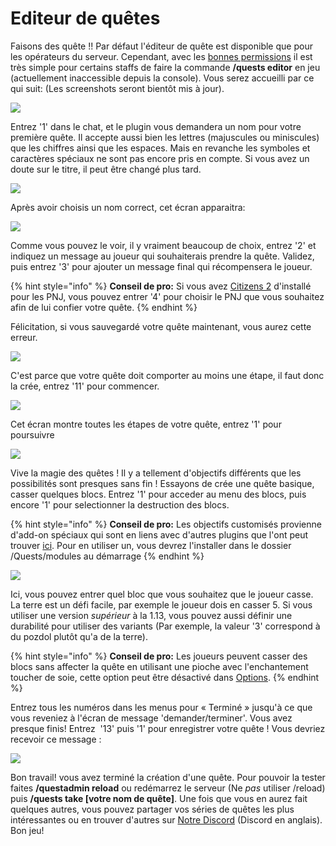 # Editeur de quêtes

Faisons des quête !! Par défaut l'éditeur de quête est disponible que pour les opérateurs du serveur. Cependant, avec les [bonnes permissions](https://github.com/PikaMug/Quests/wiki/1-%E2%80%90-Commands-&-Permissions) il est très simple pour certains staffs de faire la commande **/quests editor** en jeu \(actuellement inaccessible depuis la console). Vous serez accueilli par ce qui suit: (Les screenshots seront bientôt mis à jour).

![](https://camo.githubusercontent.com/fd0571c9f8dd71b0cdcd37522e00efd6841fb861d9c74cc0f0936b5688ba6f39/68747470733a2f2f692e696d6775722e636f6d2f35664c645170612e706e67)

Entrez '1' dans le chat, et le plugin vous demandera un nom pour votre première quête. Il accepte aussi bien les lettres (majuscules ou miniscules) que les chiffres ainsi que les espaces. Mais en revanche les symboles et caractères spéciaux ne sont pas encore pris en compte. Si vous avez un doute sur le titre, il peut être changé plus tard.

![](https://camo.githubusercontent.com/031f828b6cec9066e378cc41b7e3723090c4d9b448c6960c3642378827a364b0/68747470733a2f2f692e696d6775722e636f6d2f476b566554505a2e706e67)

Après avoir choisis un nom correct, cet écran apparaitra:

![](https://camo.githubusercontent.com/fda7a8693ba61b3a030bccc4911a806db2346282c26833a2d3d9195be39f2641/68747470733a2f2f692e696d6775722e636f6d2f4865473977394b2e706e67)

Comme vous pouvez le voir, il y vraiment beaucoup de choix, entrez '2' et indiquez un message au joueur qui souhaiterais prendre la quête. Validez, puis entrez '3' pour ajouter un message final qui récompensera le joueur.

{% hint style="info" %}
**Conseil de pro:** Si vous avez [Citizens 2](https://www.spigotmc.org/resources/citizens.13811/) d'installé pour les PNJ, vous pouvez entrer '4' pour choisir le PNJ que vous souhaitez afin de lui confier votre quête.
{% endhint %}

Félicitation, si vous sauvegardé votre quête maintenant, vous aurez cette erreur.

![](https://camo.githubusercontent.com/99bdcd82f5754ef236c0ac1dcfb23a28dea3be3bbdd64ac7f8c9bf6adfeccd75/68747470733a2f2f692e696d6775722e636f6d2f4d4166765a6e482e706e67)

C'est parce que votre quête doit comporter au moins une étape, il faut donc la crée, entrez '11' pour commencer.

![](https://camo.githubusercontent.com/70fd785e576145ea3c0a111f963c727053819815d8b2057385b65156d8ccee86/68747470733a2f2f692e696d6775722e636f6d2f4944694466524a2e706e67)

Cet écran montre toutes les étapes de votre quête, entrez '1' pour poursuivre

![](https://camo.githubusercontent.com/9065d04debad1a0a95a37fc3baa6518478dd7d4989d3abd63773f7b8c6a385ea/68747470733a2f2f692e696d6775722e636f6d2f61556562344a512e706e67)

Vive la magie des quêtes ! Il y a tellement d'objectifs différents que les possibilités sont presques sans fin ! Essayons de crée une quête basique, casser quelques blocs. Entrez '1' pour acceder au menu des blocs, puis encore '1' pour selectionner la destruction des blocs.

{% hint style="info" %}
**Conseil de pro:** Les objectifs customisés provienne d'add-on spéciaux qui sont en liens avec d'autres plugins que l'ont peut trouver [ici](https://github.com/PikaMug/Quests/wiki/Casual-%E2%80%90-Modules). Pour en utiliser un, vous devrez l'installer dans le dossier /Quests/modules au démarrage
{% endhint %}

![](https://camo.githubusercontent.com/e30adfdd454a751bb6ac89e116223d44731c9ecb7939bbe0438de6ecbb2da2c4/68747470733a2f2f692e696d6775722e636f6d2f393267764744492e706e67)

Ici, vous pouvez entrer quel bloc que vous souhaitez que le joueur casse. La terre est un défi facile, par exemple le joueur dois en casser 5. Si vous utiliser une version _supérieur_ à la 1.13, vous pouvez aussi définir une durabilité pour utiliser des variants \(Par exemple, la valeur '3' correspond à du pozdol plutôt qu'a de la terre\).

{% hint style="info" %}
**Conseil de pro:** Les joueurs peuvent casser des blocs sans affecter la quête en utilisant une pioche avec l'enchantement toucher de soie, cette option peut être désactivé dans  [Options](../beginner/options.md).
{% endhint %}
 
Entrez tous les numéros dans les menus pour « Terminé » jusqu'à ce que vous reveniez à l'écran de message 'demander/terminer'. Vous avez presque finis! Entrez  '13' puis '1' pour enregistrer votre quête ! Vous devriez recevoir ce message :

![](https://camo.githubusercontent.com/34cf772e5a8bed2117fbf064bf3c42c0f0b4ef34f7e0d1cb0539054367db9e6f/68747470733a2f2f692e696d6775722e636f6d2f4b5373635232582e706e67)

Bon travail! vous avez terminé la création d'une quête. Pour pouvoir la tester faites **/questadmin reload** ou redémarrez le serveur \(Ne  _pas_ utiliser /reload\) puis **/quests take \[votre nom de quête\]**. Une fois que vous en aurez fait quelques autres, vous pouvez partager vos séries de quêtes les plus intéressantes ou en trouver d'autres sur [Notre Discord](https://discordapp.com/invite/d56CQ6e) (Discord en anglais). Bon jeu!

